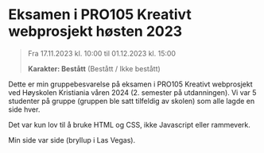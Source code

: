 # Eksamen i PRO105 Kreativt webprosjekt høsten 2023
> Fra 17.11.2023 kl. 10:00 til 01.12.2023 kl. 15:00
> 
> **Karakter: Bestått** (Bestått / Ikke bestått)

Dette er min gruppebesvarelse på eksamen i PRO105 Kreativt webprosjekt ved Høyskolen Kristiania våren 2024 (2. semester på utdanningen). Vi var 5 studenter på gruppe (gruppen ble satt tilfeldig av skolen) som alle lagde en side hver.

Det var kun lov til å bruke HTML og CSS, ikke Javascript eller rammeverk.

Min side var side (bryllup i Las Vegas).
